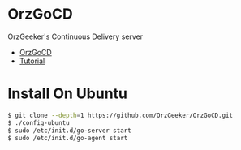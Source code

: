 # OrzGoCD

OrzGeeker's Continuous Delivery server 

- [OrzGoCD](http://ci.jokerhub.cn)
- [Tutorial](https://www.gocd.org/help/)

# Install On Ubuntu 

```bash
$ git clone --depth=1 https://github.com/OrzGeeker/OrzGoCD.git
$ ./config-ubuntu
$ sudo /etc/init.d/go-server start
$ sudo /etc/init.d/go-agent start
```

